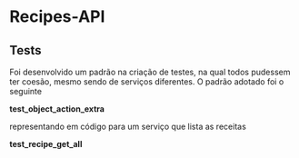# Recipes-API

## Tests

Foi desenvolvido um padrão na criação de testes, na qual todos pudessem ter coesão, mesmo sendo de serviços diferentes. O padrão adotado foi o seguinte

**test_object_action_extra**

representando em código para um serviço que lista as receitas

**test_recipe_get_all**


